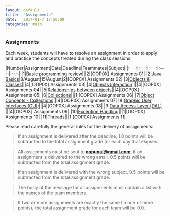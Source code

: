 ```yaml
---
layout: default
title:  "Assignments"
date:   2017-01-7 17:50:00
categories: main
---
```


### Assignments 

Each week, students will have to resolve an assignment in order to apply and practice the concepts treated during the class sessions. 

|Number|Assignment|Date|Deadline|Teammates|Subject|
|:---:|:---:|:---:|:---:|:---:|
|1|[Basic programming review](https://drive.google.com/open?id=0B6uYBzkBeRiaWkk2QlhNVnJQZkE)|||2|[OOP0X] Assignments 01|
|2|[Java Basics]()|8/August|15/August|2|[OOP0X] Assignments 02|
|3|[Objects & Classes]()|||4|[OOP0X] Assignments 03|
|4|[Objects Interaction]() |||4|[OOP0X] Assignments 04|
|5|[Relationships between objects]()|||4|[OOP0X] Assignments 05|
|6|[Collections]()|||1|[OOP0X] Assignments 06|
|7|[Object Concepts - Collections]()|||4|[OOP0X] Assignments 07|
|8|[Graphic User Interfaces (GUI)]()|||4|[OOP0X] Assignments 08|
|9|[Data Access Layer (DAL)]() |||4|[OOP0X] Assignments 09|
|10|[Exception Handling]()|||1|[OOP0X] Assignments 10|
|11|[Threads]()|||1|[OOP0X] Assignments 11|

Please read carefully the general rules for the delivery of assignments:

> If an assignment is delivered after the deadline, 1.0 points will be subtracted to the total assignment grade for each day that elapses. 

> All assignments must be sent to **oopunal@gmail.com**, if an assignment is delivered to the wrong email, 0.5 points will be subtracted from the total assignment grade.

> If an assignment is delivered with the wrong subject, 0.5 points will be subtracted from the total assignment grade.

> The body of the message for all assignments must contain a list with the names of the team members. 

> If two or more assignments are exactly the same (in one or more points), the total assignment grade for each team will be 0.0. 
